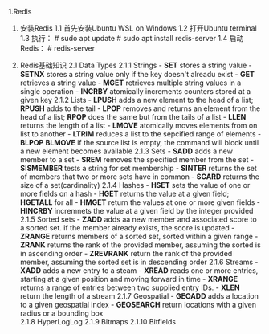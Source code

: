 1.Redis

1. 安装Redis
    1.1 首先安装Ubuntu WSL on Windows
    1.2 打开Ubuntu terminal
    1.3 执行：
        # sudo apt update
        # sudo apt install redis-server
    1.4 启动Redis：
        # redis-server

2. Redis基础知识
    2.1 Data Types
        2.1.1 Strings
            - **SET** stores a string value
            - **SETNX** stores a string value only if the key doesn't alreadu exist
            - **GET** retrieves a string value
            - **MGET** retrieves multiple string values in a single operation
            - **INCRBY** atomically increments counters stored at a given key
        2.1.2 Lists
            - **LPUSH** adds a new element to the head of a list; **RPUSH** adds to the tail
            - **LPOP** removes and returns an element from the head of a list; **RPOP** does the same but from the tails of a list
            - **LLEN** returns the length of a list
            - **LMOVE** atomically moves elements from on list to another
            - **LTRIM** reduces a list to the sepcified range of elements
            - **BLPOP** **BLMOVE** if the source list is empty, the command will block until a new element becomes available
        2.1.3  Sets
            - **SADD** adds a new member to a set
            - **SREM** removes the specified member from the set
            - **SISMEMBER** tests a string for set membership
            - **SINTER** returns the set of members that two or more sets have in common
            - **SCARD** returns the size of a set(cardinality)
        2.1.4  Hashes
            - **HSET** sets the value of one or more fields on a hash
            - **HGET** returns the value at a given field; **HGETALL** for all
            - **HMGET** return the values at one or more given fields
            - **HINCRBY** incremnets the value at a given field by the integer provided
        2.1.5 Sorted sets
            - **ZADD** adds aa new member and associated score to a sorted set. if the member already exists, the score is updated
            - **ZRANGE** returns members of a sorted set, sorted within a given range
            - **ZRANK** returns the rank of the provided member, assuming the sorted is in ascending order
            - **ZREVRANK** return the rank of the provided member, assuming the sorted set is in descending order
        2.1.6 Streams
            - **XADD** adds a new entry to a steam
            - **XREAD** reads one or more entries, starting at a given position and moving forward in time
            - **XRANGE** returns a range of entries between two supplied entry IDs.
            - **XLEN** return the length of a stream
        2.1.7 Geospatial
            - **GEOADD** adds a location to a given geospatial index
            - **GEOSEARCH** return locations with a given radius or a bounding box      
        2.1.8 HyperLogLog
        2.1.9 Bitmaps
        2.1.10 Bitfields
        

            